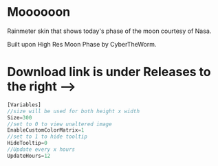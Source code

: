 # Moooooon
Rainmeter skin that shows today's phase of the moon courtesy of Nasa.

Built upon High Res Moon Phase by CyberTheWorm.

# Download link is under Releases to the right -->


```Javascript
[Variables]
//size will be used for both height x width
Size=300
//set to 0 to view unaltered image
EnableCustomColorMatrix=1
//set to 1 to hide tooltip
HideTooltip=0
//Update every x hours
UpdateHours=12
```
